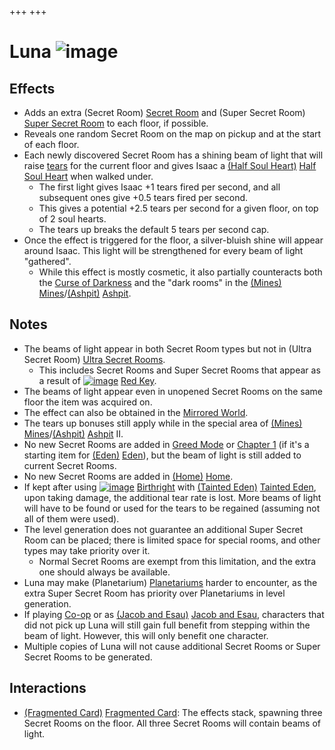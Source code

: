+++
+++

 # Luna ![image](/image/Luna.png) 


Effects
---------


* Adds an extra (Secret Room) [Secret Room](/wiki/Secret_Room "Secret Room") and (Super Secret Room) [Super Secret Room](/wiki/Super_Secret_Room "Super Secret Room") to each floor, if possible.
* Reveals one random Secret Room on the map on pickup and at the start of each floor.
* Each newly discovered Secret Room has a shining beam of light that will raise [tears](/wiki/Tears "Tears") for the current floor and gives Isaac a [(Half Soul Heart)](/wiki/Half_Soul_Heart "Half Soul Heart") [Half Soul Heart](/wiki/Half_Soul_Heart "Half Soul Heart") when walked under.
	+ The first light gives Isaac +1 tears fired per second, and all subsequent ones give +0.5 tears fired per second.
	+ This gives a potential +2.5 tears per second for a given floor, on top of 2 soul hearts.
	+ The tears up breaks the default 5 tears per second cap.
* Once the effect is triggered for the floor, a silver-bluish shine will appear around Isaac. This light will be strengthened for every beam of light "gathered".
	+ While this effect is mostly cosmetic, it also partially counteracts both the [Curse of Darkness](/wiki/Curses "Curses") and the "dark rooms" in the [(Mines)](/wiki/Mines "Mines") [Mines](/wiki/Mines "Mines")/[(Ashpit)](/wiki/Ashpit "Ashpit") [Ashpit](/wiki/Ashpit "Ashpit").


Notes
-------


* The beams of light appear in both Secret Room types but not in (Ultra Secret Room) [Ultra Secret Rooms](/wiki/Ultra_Secret_Room "Ultra Secret Room").
	+ This includes Secret Rooms and Super Secret Rooms that appear as a result of [![image](/image/Red_Key.png)](/wiki/Red_Key "Red Key") [Red Key](/wiki/Red_Key "Red Key").
* The beams of light appear even in unopened Secret Rooms on the same floor the item was acquired on.
* The effect can also be obtained in the [Mirrored World](/wiki/Mirrored_World "Mirrored World").
* The tears up bonuses still apply while in the special area of [(Mines)](/wiki/Mines "Mines") [Mines](/wiki/Mines "Mines")/[(Ashpit)](/wiki/Ashpit "Ashpit") [Ashpit](/wiki/Ashpit "Ashpit") II.
* No new Secret Rooms are added in [Greed Mode](/wiki/Greed_Mode "Greed Mode") or [Chapter 1](/wiki/Chapters#Chapter_1 "Chapters") (if it's a starting item for  [(Eden)](/wiki/Eden "Eden") [Eden](/wiki/Eden "Eden")), but the beam of light is still added to current Secret Rooms.
* No new Secret Rooms are added in [(Home)](/wiki/Home "Home") [Home](/wiki/Home "Home").
* If kept after using [![image](/image/Birthright.png)](/wiki/Birthright "Birthright") [Birthright](/wiki/Birthright "Birthright") with  [(Tainted Eden)](/wiki/Tainted_Eden "Tainted Eden") [Tainted Eden](/wiki/Tainted_Eden "Tainted Eden"), upon taking damage, the additional tear rate is lost. More beams of light will have to be found or used for the tears to be regained (assuming not all of them were used).
* The level generation does not guarantee an additional Super Secret Room can be placed; there is limited space for special rooms, and other types may take priority over it.
	+ Normal Secret Rooms are exempt from this limitation, and the extra one should always be available.
* Luna may make (Planetarium) [Planetariums](/wiki/Planetarium "Planetarium") harder to encounter, as the extra Super Secret Room has priority over Planetariums in level generation.
* If playing [Co-op](/wiki/Co-op "Co-op") or as  [(Jacob and Esau)](/wiki/Jacob_and_Esau "Jacob and Esau") [Jacob and Esau](/wiki/Jacob_and_Esau "Jacob and Esau"), characters that did not pick up Luna will still gain full benefit from stepping within the beam of light. However, this will only benefit one character.
* Multiple copies of Luna will not cause additional Secret Rooms or Super Secret Rooms to be generated.


Interactions
--------------


* [(Fragmented Card)](/wiki/Fragmented_Card "Fragmented Card") [Fragmented Card](/wiki/Fragmented_Card "Fragmented Card"): The effects stack, spawning three Secret Rooms on the floor. All three Secret Rooms will contain beams of light.


